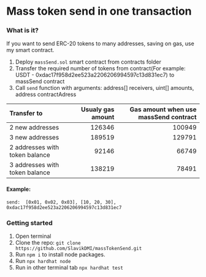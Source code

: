 # Mass token send in one transaction

### What is it?
 If you want to send ERC-20 tokens to many addresses, saving on gas, use my smart contract.
1. Deploy `massSend.sol` smart contract from contracts folder
2. Transfer the required number of tokens from contract(For example: USDT - 0xdac17f958d2ee523a2206206994597c13d831ec7) to massSend contract
3. Call `send` function with arguments: address[] receivers, uint[] amounts, address contractAdress

| Transfer to         | Usualy gas amount | Gas amount when use massSend contract |
| :------------- |-------------:| -----:|
| 2 new addresses    | 126346 | 100949 |
| 3 new addresses    | 189519 | 129791 |
| 2 addresses with token balance | 92146 | 66749 |
| 3 addresses with token balance | 138219 | 78491 |



#### Example:
`send:  [0x01, 0x02, 0x03], [10, 20, 30], 0xdac17f958d2ee523a2206206994597c13d831ec7`



### Getting started
 1. Open terminal
 2. Clone the repo: `git clone https://github.com/SlavikDMI/massTokenSend.git`
 3. Run `npm i` to install node packages.
 4. Run `npx hardhat node`
 5. Run in other terminal tab `npx hardhat test`
